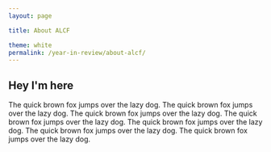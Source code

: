 ```yaml
---
layout: page

title: About ALCF

theme: white
permalink: /year-in-review/about-alcf/
---
```



## Hey I'm here

The quick brown fox jumps over the lazy dog. The quick brown fox jumps over the lazy dog. The quick brown fox jumps over the lazy dog. The quick brown fox jumps over the lazy dog. The quick brown fox jumps over the lazy dog. The quick brown fox jumps over the lazy dog. The quick brown fox jumps over the lazy dog.
